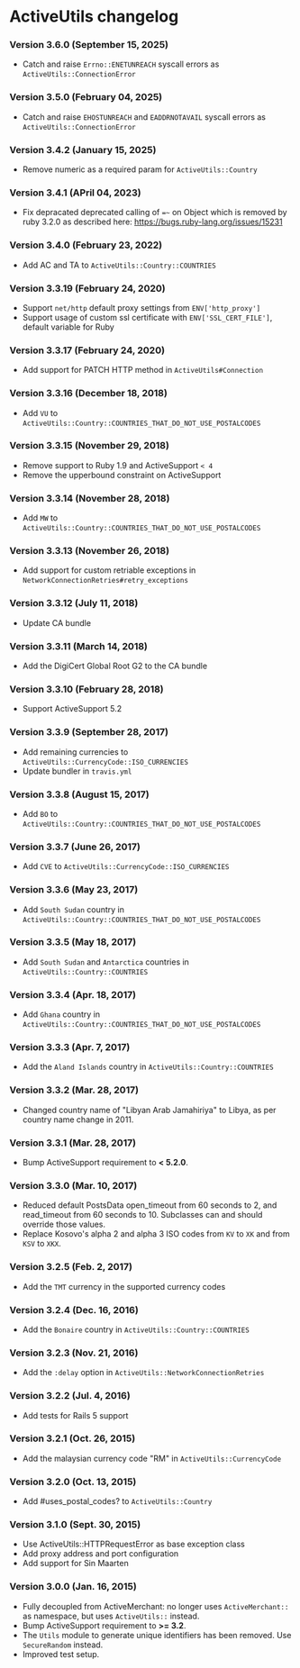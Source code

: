 # ActiveUtils changelog

### Version 3.6.0 (September 15, 2025)

- Catch and raise `Errno::ENETUNREACH` syscall errors as `ActiveUtils::ConnectionError`

### Version 3.5.0 (February 04, 2025)

- Catch and raise `EHOSTUNREACH` and `EADDRNOTAVAIL` syscall errors as `ActiveUtils::ConnectionError`

### Version 3.4.2 (January 15, 2025)

- Remove numeric as a required param for `ActiveUtils::Country`

### Version 3.4.1 (APril 04, 2023)

- Fix depracated deprecated calling of `=~` on Object which is removed by ruby 3.2.0 as described here: https://bugs.ruby-lang.org/issues/15231

### Version 3.4.0 (February 23, 2022)

- Add AC and TA to `ActiveUtils::Country::COUNTRIES`

### Version 3.3.19 (February 24, 2020)

- Support `net/http` default proxy settings from `ENV['http_proxy']`
- Support usage of custom ssl certificate with `ENV['SSL_CERT_FILE']`, default variable for Ruby

### Version 3.3.17 (February 24, 2020)

- Add support for PATCH HTTP method in `ActiveUtils#Connection`

### Version 3.3.16 (December 18, 2018)

- Add `VU` to `ActiveUtils::Country::COUNTRIES_THAT_DO_NOT_USE_POSTALCODES`

### Version 3.3.15 (November 29, 2018)

- Remove support to Ruby 1.9 and ActiveSupport `< 4`
- Remove the upperbound constraint on ActiveSupport

### Version 3.3.14 (November 28, 2018)

- Add `MW` to `ActiveUtils::Country::COUNTRIES_THAT_DO_NOT_USE_POSTALCODES`

### Version 3.3.13 (November 26, 2018)

- Add support for custom retriable exceptions in `NetworkConnectionRetries#retry_exceptions`

### Version 3.3.12 (July 11, 2018)

- Update CA bundle

### Version 3.3.11 (March 14, 2018)

- Add the DigiCert Global Root G2 to the CA bundle

### Version 3.3.10 (February 28, 2018)

- Support ActiveSupport 5.2

### Version 3.3.9 (September 28, 2017)

- Add remaining currencies to `ActiveUtils::CurrencyCode::ISO_CURRENCIES`
- Update bundler in `travis.yml`

### Version 3.3.8 (August 15, 2017)

- Add `BO` to `ActiveUtils::Country::COUNTRIES_THAT_DO_NOT_USE_POSTALCODES`

### Version 3.3.7 (June 26, 2017)

- Add `CVE` to `ActiveUtils::CurrencyCode::ISO_CURRENCIES`

### Version 3.3.6 (May 23, 2017)

- Add `South Sudan` country in `ActiveUtils::Country::COUNTRIES_THAT_DO_NOT_USE_POSTALCODES`

### Version 3.3.5 (May 18, 2017)

- Add `South Sudan` and `Antarctica` countries in `ActiveUtils::Country::COUNTRIES`

### Version 3.3.4 (Apr. 18, 2017)

- Add `Ghana` country in `ActiveUtils::Country::COUNTRIES_THAT_DO_NOT_USE_POSTALCODES`

### Version 3.3.3 (Apr. 7, 2017)

- Add the `Aland Islands` country in `ActiveUtils::Country::COUNTRIES`

### Version 3.3.2 (Mar. 28, 2017)

- Changed country name of "Libyan Arab Jamahiriya" to Libya, as per country name change in 2011.

### Version 3.3.1 (Mar. 28, 2017)

- Bump ActiveSupport requirement to **< 5.2.0**.

### Version 3.3.0 (Mar. 10, 2017)

- Reduced default PostsData open_timeout from 60 seconds to 2, and read_timeout from 60 seconds to 10. Subclasses can and should override those values.
- Replace Kosovo's alpha 2 and alpha 3 ISO codes from `KV` to `XK` and from `KSV` to `XKX`.

### Version 3.2.5 (Feb. 2, 2017)

- Add the `TMT` currency in the supported currency codes

### Version 3.2.4 (Dec. 16, 2016)

- Add the `Bonaire` country in `ActiveUtils::Country::COUNTRIES`

### Version 3.2.3 (Nov. 21, 2016)

- Add the `:delay` option in `ActiveUtils::NetworkConnectionRetries`

### Version 3.2.2 (Jul. 4, 2016)

- Add tests for Rails 5 support

### Version 3.2.1 (Oct. 26, 2015)

- Add the malaysian currency code "RM" in `ActiveUtils::CurrencyCode`

### Version 3.2.0 (Oct. 13, 2015)

- Add #uses_postal_codes? to `ActiveUtils::Country`

### Version 3.1.0 (Sept. 30, 2015)

- Use ActiveUtils::HTTPRequestError as base exception class
- Add proxy address and port configuration
- Add support for Sin Maarten

### Version 3.0.0 (Jan. 16, 2015)

- Fully decoupled from ActiveMerchant: no longer uses `ActiveMerchant::` as namespace, but uses `ActiveUtils::` instead.
- Bump ActiveSupport requirement to **>= 3.2**.
- The `Utils` module to generate unique identifiers has been removed. Use `SecureRandom` instead.
- Improved test setup.

